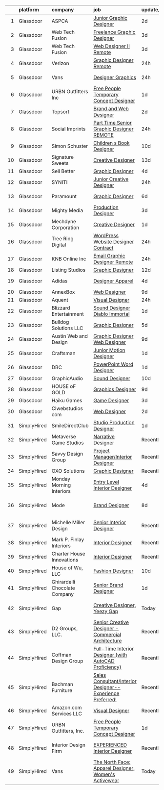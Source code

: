 

|    | platform    | company                       | job                                                                                                                                                                                                                                                                                                                                                                                                                                                                                                                                                                                                                                                                                                                                                                                                                                 | update_time   | location             |
|---:|:------------|:------------------------------|:------------------------------------------------------------------------------------------------------------------------------------------------------------------------------------------------------------------------------------------------------------------------------------------------------------------------------------------------------------------------------------------------------------------------------------------------------------------------------------------------------------------------------------------------------------------------------------------------------------------------------------------------------------------------------------------------------------------------------------------------------------------------------------------------------------------------------------|:--------------|:---------------------|
|  1 | Glassdoor   | ASPCA                         | [Junior Graphic Designer](https://www.glassdoor.com/partner/jobListing.htm?pos=120&ao=1136043&s=58&guid=0000018271e9b525a23308fd9b622f5e&src=GD_JOB_AD&t=SR&vt=w&cs=1_f45ff9dd&cb=1659768518326&jobListingId=1008050402409&jrtk=3-0-1g9oujdadkltg801-1g9oujdasjm6m800-d4a34a2093c5d1e7-)                                                                                                                                                                                                                                                                                                                                                                                                                                                                                                                                            | 2d            | Remote               |
|  2 | Glassdoor   | Web Tech Fusion               | [Freelance Graphic Designer](https://www.glassdoor.com/partner/jobListing.htm?pos=108&ao=1136043&s=58&guid=0000018271e9b525a23308fd9b622f5e&src=GD_JOB_AD&t=SR&vt=w&ea=1&cs=1_f682e706&cb=1659768518323&jobListingId=1008047058391&jrtk=3-0-1g9oujdadkltg801-1g9oujdasjm6m800-222601dbca3093f0-)                                                                                                                                                                                                                                                                                                                                                                                                                                                                                                                                    | 3d            | Remote               |
|  3 | Glassdoor   | Web Tech Fusion               | [Web Designer II   Remote](https://www.glassdoor.com/partner/jobListing.htm?pos=124&ao=1136043&s=58&guid=0000018271e9b525a23308fd9b622f5e&src=GD_JOB_AD&t=SR&vt=w&ea=1&cs=1_f9948453&cb=1659768518326&jobListingId=1008047052352&jrtk=3-0-1g9oujdadkltg801-1g9oujdasjm6m800-caba59caa15512ba-)                                                                                                                                                                                                                                                                                                                                                                                                                                                                                                                                      | 3d            | Remote               |
|  4 | Glassdoor   | Verizon                       | [Graphic Designer  Remote ](https://www.glassdoor.com/partner/jobListing.htm?pos=118&ao=1136043&s=58&guid=0000018271e9b525a23308fd9b622f5e&src=GD_JOB_AD&t=SR&vt=w&ea=1&cs=1_63bb9c3e&cb=1659768518326&jobListingId=1008055665144&jrtk=3-0-1g9oujdadkltg801-1g9oujdasjm6m800-bad84efed07e805a-)                                                                                                                                                                                                                                                                                                                                                                                                                                                                                                                                     | 24h           | Battle Creek, MI     |
|  5 | Glassdoor   | Vans                          | [Designer  Graphics](https://www.glassdoor.com/partner/jobListing.htm?pos=115&ao=1136043&s=58&guid=0000018271e9b525a23308fd9b622f5e&src=GD_JOB_AD&t=SR&vt=w&cs=1_352ed21e&cb=1659768518325&jobListingId=1008055638311&jrtk=3-0-1g9oujdadkltg801-1g9oujdasjm6m800-5cc3ed845407183a-)                                                                                                                                                                                                                                                                                                                                                                                                                                                                                                                                                 | 24h           | New York, NY         |
|  6 | Glassdoor   | URBN Outfitters  Inc          | [Free People Temporary Concept Designer](https://www.glassdoor.com/partner/jobListing.htm?pos=106&ao=1136043&s=58&guid=0000018271e9b525a23308fd9b622f5e&src=GD_JOB_AD&t=SR&vt=w&cs=1_c38178e0&cb=1659768518322&jobListingId=1008053578054&jrtk=3-0-1g9oujdadkltg801-1g9oujdasjm6m800-02f5ab85dbabec91-)                                                                                                                                                                                                                                                                                                                                                                                                                                                                                                                             | 1d            | Remote               |
|  7 | Glassdoor   | Topsort                       | [Brand and Web Designer](https://www.glassdoor.com/partner/jobListing.htm?pos=127&ao=1136043&s=58&guid=0000018271e9b525a23308fd9b622f5e&src=GD_JOB_AD&t=SR&vt=w&cs=1_e9b07829&cb=1659768518327&jobListingId=1008051935936&jrtk=3-0-1g9oujdadkltg801-1g9oujdasjm6m800-89b85ffb630750fe-)                                                                                                                                                                                                                                                                                                                                                                                                                                                                                                                                             | 2d            | Remote               |
|  8 | Glassdoor   | Social Imprints               | [Part Time Senior Graphic Designer REMOTE](https://www.glassdoor.com/partner/jobListing.htm?pos=122&ao=1136043&s=58&guid=0000018271e9b525a23308fd9b622f5e&src=GD_JOB_AD&t=SR&vt=w&ea=1&cs=1_8e18392e&cb=1659768518326&jobListingId=1008055965862&jrtk=3-0-1g9oujdadkltg801-1g9oujdasjm6m800-7300fcde011c4f6f-)                                                                                                                                                                                                                                                                                                                                                                                                                                                                                                                      | 24h           | Remote               |
|  9 | Glassdoor   | Simon   Schuster              | [Children s Book Designer](https://www.glassdoor.com/partner/jobListing.htm?pos=105&ao=1136043&s=58&guid=0000018271e9b525a23308fd9b622f5e&src=GD_JOB_AD&t=SR&vt=w&cs=1_798a0536&cb=1659768518322&jobListingId=1008030702003&jrtk=3-0-1g9oujdadkltg801-1g9oujdasjm6m800-25759bae2dbd52b7-)                                                                                                                                                                                                                                                                                                                                                                                                                                                                                                                                           | 10d           | New York, NY         |
| 10 | Glassdoor   | Signature Sweets              | [Creative Designer](https://www.glassdoor.com/partner/jobListing.htm?pos=109&ao=1136043&s=58&guid=0000018271e9b525a23308fd9b622f5e&src=GD_JOB_AD&t=SR&vt=w&ea=1&cs=1_faf91861&cb=1659768518323&jobListingId=1008024509991&jrtk=3-0-1g9oujdadkltg801-1g9oujdasjm6m800-13eb26eb029e9130-)                                                                                                                                                                                                                                                                                                                                                                                                                                                                                                                                             | 13d           | Stuart, FL           |
| 11 | Glassdoor   | Sell Better                   | [Graphic Designer](https://www.glassdoor.com/partner/jobListing.htm?pos=125&ao=1136043&s=58&guid=0000018271e9b525a23308fd9b622f5e&src=GD_JOB_AD&t=SR&vt=w&ea=1&cs=1_2076e7d7&cb=1659768518327&jobListingId=1008045637527&jrtk=3-0-1g9oujdadkltg801-1g9oujdasjm6m800-8e1e47a1f52476e6-)                                                                                                                                                                                                                                                                                                                                                                                                                                                                                                                                              | 4d            | Remote               |
| 12 | Glassdoor   | SYNITI                        | [Junior Creative Designer](https://www.glassdoor.com/partner/jobListing.htm?pos=104&ao=1136043&s=58&guid=0000018271e9b525a23308fd9b622f5e&src=GD_JOB_AD&t=SR&vt=w&cs=1_8cde2eeb&cb=1659768518321&jobListingId=1008055069094&jrtk=3-0-1g9oujdadkltg801-1g9oujdasjm6m800-e738791c9400a7fe-)                                                                                                                                                                                                                                                                                                                                                                                                                                                                                                                                           | 24h           | Remote               |
| 13 | Glassdoor   | Paramount                     | [Graphic Designer](https://www.glassdoor.com/partner/jobListing.htm?pos=114&ao=1136043&s=58&guid=0000018271e9b525a23308fd9b622f5e&src=GD_JOB_AD&t=SR&vt=w&cs=1_1d430b29&cb=1659768518324&jobListingId=1008039485192&jrtk=3-0-1g9oujdadkltg801-1g9oujdasjm6m800-fcf034a9aefaefde-)                                                                                                                                                                                                                                                                                                                                                                                                                                                                                                                                                   | 6d            | New York, NY         |
| 14 | Glassdoor   | Mighty Media                  | [Production Designer](https://www.glassdoor.com/partner/jobListing.htm?pos=128&ao=1136043&s=58&guid=0000018271e9b525a23308fd9b622f5e&src=GD_JOB_AD&t=SR&vt=w&ea=1&cs=1_d2970753&cb=1659768518327&jobListingId=1008047552790&jrtk=3-0-1g9oujdadkltg801-1g9oujdasjm6m800-b53fae4395d01e23-)                                                                                                                                                                                                                                                                                                                                                                                                                                                                                                                                           | 3d            | Remote               |
| 15 | Glassdoor   | Mechdyne Corporation          | [Creative Designer](https://www.glassdoor.com/partner/jobListing.htm?pos=110&ao=1136043&s=58&guid=0000018271e9b525a23308fd9b622f5e&src=GD_JOB_AD&t=SR&vt=w&ea=1&cs=1_3ac26ed7&cb=1659768518323&jobListingId=1008053541596&jrtk=3-0-1g9oujdadkltg801-1g9oujdasjm6m800-e1701add8073a21d-)                                                                                                                                                                                                                                                                                                                                                                                                                                                                                                                                             | 1d            | Mountain View, CA    |
| 16 | Glassdoor   | Tree Ring Digital             | [WordPress Website Designer  Contract ](https://www.glassdoor.com/partner/jobListing.htm?pos=107&ao=1136043&s=58&guid=0000018271e9b525a23308fd9b622f5e&src=GD_JOB_AD&t=SR&vt=w&ea=1&cs=1_4ff51a10&cb=1659768518322&jobListingId=1008056070705&jrtk=3-0-1g9oujdadkltg801-1g9oujdasjm6m800-f7e69fea78790bfe-)                                                                                                                                                                                                                                                                                                                                                                                                                                                                                                                         | 24h           | Remote               |
| 17 | Glassdoor   | KNB Online Inc                | [Email Graphic Designer   Remote](https://www.glassdoor.com/partner/jobListing.htm?pos=103&ao=1136043&s=58&guid=0000018271e9b525a23308fd9b622f5e&src=GD_JOB_AD&t=SR&vt=w&ea=1&cs=1_6b3d464e&cb=1659768518321&jobListingId=1008055973956&jrtk=3-0-1g9oujdadkltg801-1g9oujdasjm6m800-ceab70f53507bee2-)                                                                                                                                                                                                                                                                                                                                                                                                                                                                                                                               | 24h           | Remote               |
| 18 | Glassdoor   | Listing Studios               | [Graphic Designer](https://www.glassdoor.com/partner/jobListing.htm?pos=113&ao=1136043&s=58&guid=0000018271e9b525a23308fd9b622f5e&src=GD_JOB_AD&t=SR&vt=w&ea=1&cs=1_f9fc13f1&cb=1659768518324&jobListingId=1008025050931&jrtk=3-0-1g9oujdadkltg801-1g9oujdasjm6m800-21359d84287eae69-)                                                                                                                                                                                                                                                                                                                                                                                                                                                                                                                                              | 12d           | Remote               |
| 19 | Glassdoor   | Adidas                        | [Designer  Apparel](https://www.glassdoor.com/partner/jobListing.htm?pos=111&ao=1136043&s=58&guid=0000018271e9b525a23308fd9b622f5e&src=GD_JOB_AD&t=SR&vt=w&cs=1_a3d9adaf&cb=1659768518324&jobListingId=1008046048183&jrtk=3-0-1g9oujdadkltg801-1g9oujdasjm6m800-93a8f662ac1fc522-)                                                                                                                                                                                                                                                                                                                                                                                                                                                                                                                                                  | 4d            | Portland, OR         |
| 20 | Glassdoor   | AnnexBox                      | [Web Designer](https://www.glassdoor.com/partner/jobListing.htm?pos=112&ao=1136043&s=58&guid=0000018271e9b525a23308fd9b622f5e&src=GD_JOB_AD&t=SR&vt=w&ea=1&cs=1_986c2590&cb=1659768518324&jobListingId=1008032858115&jrtk=3-0-1g9oujdadkltg801-1g9oujdasjm6m800-808e11476485d771-)                                                                                                                                                                                                                                                                                                                                                                                                                                                                                                                                                  | 9d            | Remote               |
| 21 | Glassdoor   | Aquent                        | [Visual Designer](https://www.glassdoor.com/partner/jobListing.htm?pos=102&ao=1110586&s=58&guid=0000018271e9b525a23308fd9b622f5e&src=GD_JOB_AD&t=SR&vt=w&cs=1_c4b917ee&cb=1659768518320&jobListingId=1008056269744&cpc=9908D8D4413DBB8A&jrtk=3-0-1g9oujdadkltg801-1g9oujdasjm6m800-e46733fbd9a6aa72--6NYlbfkN0DMrcEu7yrtATojKJA7cEzGQ3FdRGWLh0CZQInL4ECGI9gD0Wolx9R2EDT7B77c2cSDqoDmU9KuCZdvmmPjDdjMa2cTjPmoDGv1h9Y1NETFBPKaGh8NnU9XciA1zFkDlENXrLBQBbDOs3gI9DYBZfXIx5GMZ1rQQyPh670pkfbkGvy0FLJmw2Gr4Oj_jFsUyjxs9jyjnpv7R8gIyr62R6fhLo48zn07neUCspqC9rANT_cwA4de2zkBLCZVTmEFhmx4qY-cQH9IQn7DqhyTxGBD0fGQbxwR94vZRjysvJ9dYNw2YeG_a4vH2HqjTG9R4MgzGXCEZ0XJoZPAJHudlv-1OWNw_q5VDpcJwCQCR6-dvUH6W493qd_UN8EbeH7_R-iXJ9SyjcbiVf-atcxak-bF_ZmKxkQU0w4T255XPq3gJpCNpSmbx59RVQJDxJiCj7nxbQzOy-ELqovm0OKbCADz1D_ISl-OKNc%3D)                 | 24h           | Remote               |
| 22 | Glassdoor   | Blizzard Entertainment        | [Sound Designer   Diablo Immortal](https://www.glassdoor.com/partner/jobListing.htm?pos=117&ao=1136043&s=58&guid=0000018271e9b525a23308fd9b622f5e&src=GD_JOB_AD&t=SR&vt=w&cs=1_cb9dd00e&cb=1659768518325&jobListingId=1008054412065&jrtk=3-0-1g9oujdadkltg801-1g9oujdasjm6m800-81ce4dea9804f6ce-)                                                                                                                                                                                                                                                                                                                                                                                                                                                                                                                                   | 1d            | Irvine, CA           |
| 23 | Glassdoor   | Bulldog Solutions LLC         | [Graphic Designer](https://www.glassdoor.com/partner/jobListing.htm?pos=116&ao=1136043&s=58&guid=0000018271e9b525a23308fd9b622f5e&src=GD_JOB_AD&t=SR&vt=w&ea=1&cs=1_fab5ad23&cb=1659768518325&jobListingId=1008040593625&jrtk=3-0-1g9oujdadkltg801-1g9oujdasjm6m800-92a378b6144ca980-)                                                                                                                                                                                                                                                                                                                                                                                                                                                                                                                                              | 5d            | Remote               |
| 24 | Glassdoor   | Austin Web and Design         | [Graphic Designer Web Designer](https://www.glassdoor.com/partner/jobListing.htm?pos=121&ao=1136043&s=58&guid=0000018271e9b525a23308fd9b622f5e&src=GD_JOB_AD&t=SR&vt=w&ea=1&cs=1_e518dc82&cb=1659768518326&jobListingId=1008033407839&jrtk=3-0-1g9oujdadkltg801-1g9oujdasjm6m800-6fd56b07417eef90-)                                                                                                                                                                                                                                                                                                                                                                                                                                                                                                                                 | 9d            | Remote               |
| 25 | Glassdoor   | Craftsman                     | [Junior Motion Designer](https://www.glassdoor.com/partner/jobListing.htm?pos=129&ao=1136043&s=58&guid=0000018271e9b525a23308fd9b622f5e&src=GD_JOB_AD&t=SR&vt=w&ea=1&cs=1_69bbf417&cb=1659768518327&jobListingId=1008054667411&jrtk=3-0-1g9oujdadkltg801-1g9oujdasjm6m800-a7c2c048ea014f50-)                                                                                                                                                                                                                                                                                                                                                                                                                                                                                                                                        | 1d            | Remote               |
| 26 | Glassdoor   | DBC                           | [PowerPoint   Word Designer](https://www.glassdoor.com/partner/jobListing.htm?pos=130&ao=1136043&s=58&guid=0000018271e9b525a23308fd9b622f5e&src=GD_JOB_AD&t=SR&vt=w&ea=1&cs=1_995517f5&cb=1659768518327&jobListingId=1008054365568&jrtk=3-0-1g9oujdadkltg801-1g9oujdasjm6m800-8a158ead80c9e526-)                                                                                                                                                                                                                                                                                                                                                                                                                                                                                                                                    | 1d            | Remote               |
| 27 | Glassdoor   | GraphicAudio                  | [Sound Designer](https://www.glassdoor.com/partner/jobListing.htm?pos=119&ao=1136043&s=58&guid=0000018271e9b525a23308fd9b622f5e&src=GD_JOB_AD&t=SR&vt=w&ea=1&cs=1_119d4280&cb=1659768518326&jobListingId=1008030924967&jrtk=3-0-1g9oujdadkltg801-1g9oujdasjm6m800-11eab6568f6cedab-)                                                                                                                                                                                                                                                                                                                                                                                                                                                                                                                                                | 10d           | Remote               |
| 28 | Glassdoor   | HOUSE oF GOLD                 | [Graphics Designer](https://www.glassdoor.com/partner/jobListing.htm?pos=123&ao=1136043&s=58&guid=0000018271e9b525a23308fd9b622f5e&src=GD_JOB_AD&t=SR&vt=w&ea=1&cs=1_60718c48&cb=1659768518326&jobListingId=1008034661836&jrtk=3-0-1g9oujdadkltg801-1g9oujdasjm6m800-6e1f54b984b1ffce-)                                                                                                                                                                                                                                                                                                                                                                                                                                                                                                                                             | 9d            | Remote               |
| 29 | Glassdoor   | Haiku Games                   | [Game Designer](https://www.glassdoor.com/partner/jobListing.htm?pos=126&ao=1136043&s=58&guid=0000018271e9b525a23308fd9b622f5e&src=GD_JOB_AD&t=SR&vt=w&ea=1&cs=1_69610783&cb=1659768518327&jobListingId=1008048307440&jrtk=3-0-1g9oujdadkltg801-1g9oujdasjm6m800-4a3aa3a02d2f231a-)                                                                                                                                                                                                                                                                                                                                                                                                                                                                                                                                                 | 3d            | Remote               |
| 30 | Glassdoor   | Clwebstudios com              | [Web Designer](https://www.glassdoor.com/partner/jobListing.htm?pos=101&ao=1110586&s=58&guid=0000018271e9b525a23308fd9b622f5e&src=GD_JOB_AD&t=SR&vt=w&ea=1&cs=1_716992c1&cb=1659768518321&jobListingId=1008050125888&cpc=3BA4CE39D5B5DEF5&jrtk=3-0-1g9oujdadkltg801-1g9oujdasjm6m800-05b3bc8fdee9bdc5--6NYlbfkN0DeyJ4CP5CzwT7broxeUwKBt3co1QwKwWitRQqJu2WRZ_kKpMlMYLC_fxy1Lzx3Efbt4RTPrRh8PrMHBfs3JEgLHAcrnXUKtuN8gj6oE0VqDgVEPKamxE-1-LbKaWSkWf15EYPrZOC6TYoaOO5wfdo6pQVnuPrmmtp2WH1FlpdBNSOf37VFgZKc48Ayyo2YjMN37hZtvL2gAXQjuGbvcA2U7lMpogaOaGPnx_u_5rJf46lKxI2TOk_xNbQPucKNLTckApNVmd1s5GCKVEYFfQq8I_XJZEQ_qnLblhTI04tCoy0B9Vu0KL1TZoXX9SGQdRCGk1jHDUBNx2Vi2nA1DQK5BhdxNlTmBvarXXc_ev4OlizVtjmLMSntb0XDBajsMzRKIMwwtSqaHgjT21flX-wamVKdrnIwcTI33jQGJGR_hDGvGdoX0V3Jzaboeqwr6pyE2IpxDkrxuAxE0ahkLJ2tCymPGuARZWXXRsAJN-Nsjg%3D%3D) | 2d            | Remote               |
| 31 | SimplyHired | SmileDirectClub               | [Studio Production Designer](https://www.simplyhired.com/job/86as1d-2L8clJYXMHUP9LBcxRJtQVgq3l0yeLXjBedXLpp4vyalc7g?q=creative+designer)                                                                                                                                                                                                                                                                                                                                                                                                                                                                                                                                                                                                                                                                                            | 1d            | Remote               |
| 32 | SimplyHired | Metaverse Game Studios        | [Narrative Designer](https://www.simplyhired.com/job/kqfr4xWICTg1bOOFihR4jv7mkIgAEx71guNHlxWOP7GBX1CxBPMf0w?q=creative+designer)                                                                                                                                                                                                                                                                                                                                                                                                                                                                                                                                                                                                                                                                                                    | Recently      | Remote               |
| 33 | SimplyHired | Savvy Design Group            | [Project Manager/Interior Designer](https://www.simplyhired.com/job/YsTVNp6nM336MjEWyi9A2oN5zVIl9wlJWq0tDVxZK_pWOgvFYeDoqg?q=creative+designer)                                                                                                                                                                                                                                                                                                                                                                                                                                                                                                                                                                                                                                                                                     | Recently      | St. Louis, MO        |
| 34 | SimplyHired | OXO Solutions                 | [Graphic Designer](https://www.simplyhired.com/job/BXUyWLRJM5GqlXxmpwBw-g_A_qs7M6-f7IDZTvQqqHxFROKtKw3p1Q?q=creative+designer)                                                                                                                                                                                                                                                                                                                                                                                                                                                                                                                                                                                                                                                                                                      | Recently      | Adobe, AZ            |
| 35 | SimplyHired | Monday Morning Interiors      | [Entry Level Interior Designer](https://www.simplyhired.com/job/S9NIZF88ynncaQklsGMGzYovOiEXWPo0V5uLC-hv4GzSIudTlqfJ8w?q=creative+designer)                                                                                                                                                                                                                                                                                                                                                                                                                                                                                                                                                                                                                                                                                         | 4d            | Remote               |
| 36 | SimplyHired | Mode                          | [Brand Designer](https://www.simplyhired.com/job/6mJ9xHXKJxh1Jdi9LQpA7apayAK-ObZQY-AV4NZoMooGrI6Wuyp32g?q=creative+designer)                                                                                                                                                                                                                                                                                                                                                                                                                                                                                                                                                                                                                                                                                                        | 8d            | San Francisco, CA    |
| 37 | SimplyHired | Michelle Miller Design        | [Senior Interior Designer](https://www.simplyhired.com/job/Sys27llYxhHd2Iu__rvU_izDDcx-fz8jwbDpbCIOLy5Dr_B0O3v-Mg?q=creative+designer)                                                                                                                                                                                                                                                                                                                                                                                                                                                                                                                                                                                                                                                                                              | Recently      | Saint Petersburg, FL |
| 38 | SimplyHired | Mark P. Finlay Interiors      | [Interior Designer](https://www.simplyhired.com/job/ACgOSNiid54dHRncHMCwghe-aS3BcO9vqWd8eYePE-qHsahtdA-t3g?q=creative+designer)                                                                                                                                                                                                                                                                                                                                                                                                                                                                                                                                                                                                                                                                                                     | Recently      | Southport, CT        |
| 39 | SimplyHired | Charter House Innovations     | [Interior Designer](https://www.simplyhired.com/job/pUH7HINwbS8DZFgpS9-Qd9JDxnG-D9Lvjngrgni9IlgKb8KYQ0gx-A?q=creative+designer)                                                                                                                                                                                                                                                                                                                                                                                                                                                                                                                                                                                                                                                                                                     | Recently      | Zeeland, MI          |
| 40 | SimplyHired | House of Wu, LLC              | [Fashion Designer](https://www.simplyhired.com/job/7wcjq3QlcWOiCsWALXBH5TXc_bsWb-3GUMFavu8pmC3URpDrQjROFw?q=creative+designer)                                                                                                                                                                                                                                                                                                                                                                                                                                                                                                                                                                                                                                                                                                      | 10d           | Remote               |
| 41 | SimplyHired | Ghirardelli Chocolate Company | [Senior Brand Designer](https://www.simplyhired.com/job/INZj1RwZuVtR5dWO0moJTYfQh93qPwaJ9-z_GSOgfq0IwO3ogwHI5g?q=creative+designer)                                                                                                                                                                                                                                                                                                                                                                                                                                                                                                                                                                                                                                                                                                 | 1d            | San Leandro, CA      |
| 42 | SimplyHired | Gap                           | [Creative Designer, Yeezy Gap](https://www.simplyhired.com/job/Y5HQfwO1KpUbNoz02vYRYbAbgLG-v6CkDD3VOdXaM-RSZirWtS2LBw?q=creative+designer)                                                                                                                                                                                                                                                                                                                                                                                                                                                                                                                                                                                                                                                                                          | Today         | San Francisco, CA    |
| 43 | SimplyHired | D2 Groups, LLC.               | [Senior Creative Designer - Commercial Architecture](https://www.simplyhired.com/job/Yzphuvu4v4KIeGAg97r-GC4K2aaGuq7WuIAfSSpOBYl9P_dmzDtnLw?q=creative+designer)                                                                                                                                                                                                                                                                                                                                                                                                                                                                                                                                                                                                                                                                    | Recently      | King of Prussia, PA  |
| 44 | SimplyHired | Coffman Design Group          | [Full-Time Interior Designer (with AutoCAD Proficiency)](https://www.simplyhired.com/job/Xx7hJsbn6OIObeoohRD70Y4VdH0y_sC279UDSdlsem1MGWNh8Uj_rg?q=creative+designer)                                                                                                                                                                                                                                                                                                                                                                                                                                                                                                                                                                                                                                                                | Recently      | Naples, FL           |
| 45 | SimplyHired | Bachman Furniture             | [Sales Consultant/Interior Designer-- Experience Preferred!](https://www.simplyhired.com/job/6TuJt7dhkjzybzgT-N8n2n4rIMgK9cfgACJfhp90n_CRte5UgeCTFg?q=creative+designer)                                                                                                                                                                                                                                                                                                                                                                                                                                                                                                                                                                                                                                                            | Recently      | Milwaukee, WI        |
| 46 | SimplyHired | Amazon.com Services LLC       | [Visual Designer](https://www.simplyhired.com/job/07csdT2C5wUC0BjRkvFLfN-A2TKuc9tkdRnFlCKVrN7nw2oJdE55kw?q=creative+designer)                                                                                                                                                                                                                                                                                                                                                                                                                                                                                                                                                                                                                                                                                                       | Recently      | Remote               |
| 47 | SimplyHired | URBN Outfitters, Inc.         | [Free People Temporary Concept Designer](https://www.simplyhired.com/job/PD8vxWi9IK4AXRoxhmWDXl9GvF60Mu_KOfDDpYOpyPb7ls-LpuuXUg?q=creative+designer)                                                                                                                                                                                                                                                                                                                                                                                                                                                                                                                                                                                                                                                                                | 1d            | Remote               |
| 48 | SimplyHired | Interior Design Firm          | [EXPERIENCED Interior Designer](https://www.simplyhired.com/job/ZSEZahUlypSTxF76f6177d0_Iv_IOHD-b3SR4meFGoJTFg3-RAe-Sw?q=creative+designer)                                                                                                                                                                                                                                                                                                                                                                                                                                                                                                                                                                                                                                                                                         | Recently      | San Antonio, TX      |
| 49 | SimplyHired | Vans                          | [The North Face: Apparel Designer, Women's Activewear](https://www.simplyhired.com/job/QTn1WpSeWmKvIheu5x1YQ5mMTwvN6Sinxbwztytnu8L7Xwl-AAXHgw?q=creative+designer)                                                                                                                                                                                                                                                                                                                                                                                                                                                                                                                                                                                                                                                                  | Today         | Denver, CO           |